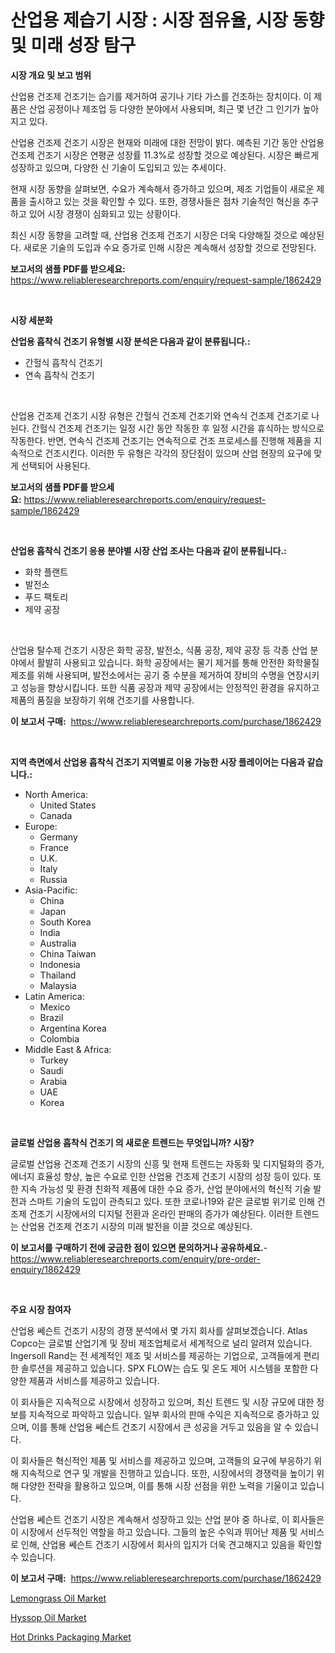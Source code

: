 <p><h1>산업용 제습기 시장 : 시장 점유율, 시장 동향 및 미래 성장 탐구</h1></p><p><strong>시장 개요 및 보고 범위</strong></p>
<p><p>산업용 건조제 건조기는 습기를 제거하여 공기나 기타 가스를 건조하는 장치이다. 이 제품은 산업 공정이나 제조업 등 다양한 분야에서 사용되며, 최근 몇 년간 그 인기가 높아지고 있다.</p><p>산업용 건조제 건조기 시장은 현재와 미래에 대한 전망이 밝다. 예측된 기간 동안 산업용 건조제 건조기 시장은 연평균 성장률 11.3%로 성장할 것으로 예상된다. 시장은 빠르게 성장하고 있으며, 다양한 신 기술이 도입되고 있는 추세이다.</p><p>현재 시장 동향을 살펴보면, 수요가 계속해서 증가하고 있으며, 제조 기업들이 새로운 제품을 출시하고 있는 것을 확인할 수 있다. 또한, 경쟁사들은 점차 기술적인 혁신을 추구하고 있어 시장 경쟁이 심화되고 있는 상황이다.</p><p>최신 시장 동향을 고려할 때, 산업용 건조제 건조기 시장은 더욱 다양해질 것으로 예상된다. 새로운 기술의 도입과 수요 증가로 인해 시장은 계속해서 성장할 것으로 전망된다.</p></p>
<p><strong>보고서의 샘플 PDF를 받으세요:</strong> <a href="https://www.reliableresearchreports.com/enquiry/request-sample/1862429">https://www.reliableresearchreports.com/enquiry/request-sample/1862429</a></p>
<p>&nbsp;</p>
<p><strong>시장 세분화</strong></p>
<p><strong>산업용 흡착식 건조기 유형별 시장 분석은 다음과 같이 분류됩니다.:</strong></p>
<p><ul><li>간헐식 흡착식 건조기</li><li>연속 흡착식 건조기</li></ul></p>
<p>&nbsp;</p>
<p><p>산업용 건조제 건조기 시장 유형은 간헐식 건조제 건조기와 연속식 건조제 건조기로 나뉜다. 간헐식 건조제 건조기는 일정 시간 동안 작동한 후 일정 시간을 휴식하는 방식으로 작동한다. 반면, 연속식 건조제 건조기는 연속적으로 건조 프로세스를 진행해 제품을 지속적으로 건조시킨다. 이러한 두 유형은 각각의 장단점이 있으며 산업 현장의 요구에 맞게 선택되어 사용된다.</p></p>
<p><strong>보고서의 샘플 PDF를 받으세요:</strong>&nbsp;<a href="https://www.reliableresearchreports.com/enquiry/request-sample/1862429">https://www.reliableresearchreports.com/enquiry/request-sample/1862429</a></p>
<p>&nbsp;</p>
<p><strong> 산업용 흡착식 건조기 응용 분야별 시장 산업 조사는 다음과 같이 분류됩니다.:</strong></p>
<p><ul><li>화학 플랜트</li><li>발전소</li><li>푸드 팩토리</li><li>제약 공장</li></ul></p>
<p>&nbsp;</p>
<p><p>산업용 탈수제 건조기 시장은 화학 공장, 발전소, 식품 공장, 제약 공장 등 각종 산업 분야에서 활발히 사용되고 있습니다. 화학 공장에서는 물기 제거를 통해 안전한 화학물질 제조를 위해 사용되며, 발전소에서는 공기 중 수분을 제거하여 장비의 수명을 연장시키고 성능을 향상시킵니다. 또한 식품 공장과 제약 공장에서는 안정적인 환경을 유지하고 제품의 품질을 보장하기 위해 건조기를 사용합니다.</p></p>
<p><strong>이 보고서 구매:</strong>&nbsp; <a href="https://www.reliableresearchreports.com/purchase/1862429">https://www.reliableresearchreports.com/purchase/1862429</a></p>
<p>&nbsp;</p>
<p><strong>지역 측면에서 산업용 흡착식 건조기 지역별로 이용 가능한 시장 플레이어는 다음과 같습니다.:</strong></p>
<p><ul>
    <li>
        North America:
        <ul>
            <li>United States</li>
            <li>Canada</li>
        </ul>
    </li>
    <li>
        Europe:
        <ul>
            <li>Germany</li>
            <li>France</li>
            <li>U.K.</li>
            <li>Italy</li>
            <li>Russia</li>
        </ul>
    </li>
    <li>
        Asia-Pacific:
        <ul>
            <li>China</li>
            <li>Japan</li>
            <li>South Korea</li>
            <li>India</li>
            <li>Australia</li>
            <li>China Taiwan</li>
            <li>Indonesia</li>
            <li>Thailand</li>
            <li>Malaysia</li>
        </ul>
    </li>
    <li>
        Latin America:
        <ul>
            <li>Mexico</li>
            <li>Brazil</li>
            <li>Argentina Korea</li>
            <li>Colombia</li>
        </ul>
    </li>
    <li>
        Middle East & Africa:
        <ul>
            <li>Turkey</li>
            <li>Saudi</li>
            <li>Arabia</li>
            <li>UAE</li>
            <li>Korea</li>
        </ul>
    </li>
    </ul></p>
<p>&nbsp;</p>
<p><strong>글로벌 산업용 흡착식 건조기 의 새로운 트렌드는 무엇입니까? 시장?</strong></p>
<p><p>글로벌 산업용 건조제 건조기 시장의 신흥 및 현재 트렌드는 자동화 및 디지털화의 증가, 에너지 효율성 향상, 높은 수요로 인한 산업용 건조제 건조기 시장의 성장 등이 있다. 또한 지속 가능성 및 환경 친화적 제품에 대한 수요 증가, 산업 분야에서의 혁신적 기술 발전과 스마트 기술의 도입이 관측되고 있다. 또한 코로나19와 같은 글로벌 위기로 인해 건조제 건조기 시장에서의 디지털 전환과 온라인 판매의 증가가 예상된다. 이러한 트렌드는 산업용 건조제 건조기 시장의 미래 발전을 이끌 것으로 예상된다.</p></p>
<p><strong>이 보고서를 구매하기 전에 궁금한 점이 있으면 문의하거나 공유하세요.</strong>- <a href="https://www.reliableresearchreports.com/enquiry/pre-order-enquiry/1862429">https://www.reliableresearchreports.com/enquiry/pre-order-enquiry/1862429</a></p>
<p>&nbsp;</p>
<p><strong>주요 시장 참여자</strong></p>
<p><p>산업용 쎄슨트 건조기 시장의 경쟁 분석에서 몇 가지 회사를 살펴보겠습니다. Atlas Copco는 글로벌 산업기계 및 장비 제조업체로서 세계적으로 널리 알려져 있습니다. Ingersoll Rand는 전 세계적인 제조 및 서비스를 제공하는 기업으로, 고객들에게 편리한 솔루션을 제공하고 있습니다. SPX FLOW는 습도 및 온도 제어 시스템을 포함한 다양한 제품과 서비스를 제공하고 있습니다.</p><p>이 회사들은 지속적으로 시장에서 성장하고 있으며, 최신 트렌드 및 시장 규모에 대한 정보를 지속적으로 파악하고 있습니다. 일부 회사의 판매 수익은 지속적으로 증가하고 있으며, 이를 통해 산업용 쎄슨트 건조기 시장에서 큰 성공을 거두고 있음을 알 수 있습니다.</p><p>이 회사들은 혁신적인 제품 및 서비스를 제공하고 있으며, 고객들의 요구에 부응하기 위해 지속적으로 연구 및 개발을 진행하고 있습니다. 또한, 시장에서의 경쟁력을 높이기 위해 다양한 전략을 활용하고 있으며, 이를 통해 시장 선점을 위한 노력을 기울이고 있습니다.</p><p>산업용 쎄슨트 건조기 시장은 계속해서 성장하고 있는 산업 분야 중 하나로, 이 회사들은 이 시장에서 선두적인 역할을 하고 있습니다. 그들의 높은 수익과 뛰어난 제품 및 서비스로 인해, 산업용 쎄슨트 건조기 시장에서 회사의 입지가 더욱 견고해지고 있음을 확인할 수 있습니다.</p></p>
<p><strong>이 보고서 구매:</strong>&nbsp;&nbsp;<a href="https://www.reliableresearchreports.com/purchase/1862429">https://www.reliableresearchreports.com/purchase/1862429</a></p>
<p><p><a href="https://github.com/seekum/Market-Research-Report-List-1/blob/main/lemongrass-oil-market.md">Lemongrass Oil Market</a></p><p><a href="https://github.com/timeliteaut/Market-Research-Report-List-1/blob/main/hyssop-oil-market.md">Hyssop Oil Market</a></p><p><a href="https://github.com/bobicer/Market-Research-Report-List-2/blob/main/hot-drinks-packaging-market.md">Hot Drinks Packaging Market</a></p></p>

